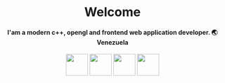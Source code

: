 <div align="center">
<h1>Welcome</h1>
<h4>I'am a modern c++, opengl and frontend web application developer. 🌏  Venezuela</h4>
</div>

<div align="center">
<code><a target="_blank"><img height="50" src="https://www.vectorlogo.zone/logos/typescriptlang/typescriptlang-ar21.svg"></a></code>
<code><a target="_blank"><img height="50" src="https://www.vectorlogo.zone/logos/vuejs/vuejs-ar21.svg"></a></code>
<code><a target="_blank"><img height="50" src="https://upload.wikimedia.org/wikipedia/commons/thumb/0/04/OpenGL_logo_%282D%29.svg/512px-OpenGL_logo_%282D%29.svg.png"></a></code>
<code><a target="_blank"><img height="50" src="https://seeklogo.com/images/C/c-logo-43CE78FF9C-seeklogo.com.png"></a></code>
</div>

<!---

--->
